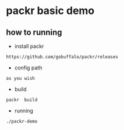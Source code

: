 # packr basic demo

## how to running

* install packr

```code
https://github.com/gobuffalo/packr/releases
```

* config path

```code
as you wish
```

* build

```code
packr  build
```

* running

```code
./packr-demo
```